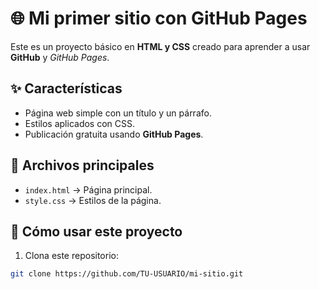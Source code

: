 # 🌐 Mi primer sitio con GitHub Pages

Este es un proyecto básico en **HTML y CSS** creado para aprender a usar **GitHub** y *GitHub Pages*.

## ✨ Características
- Página web simple con un título y un párrafo.
- Estilos aplicados con CSS.
- Publicación gratuita usando **GitHub Pages**.

## 📂 Archivos principales
- `index.html` → Página principal.
- `style.css` → Estilos de la página.

## 🚀 Cómo usar este proyecto
1. Clona este repositorio:
```bash
git clone https://github.com/TU-USUARIO/mi-sitio.git
